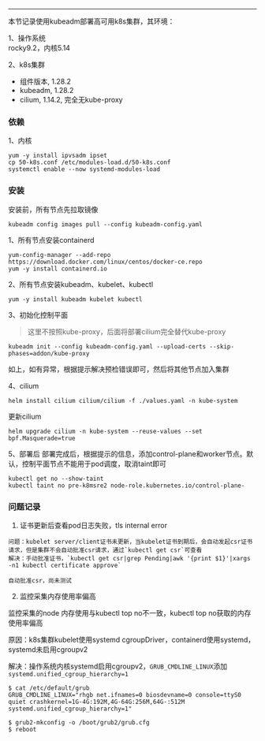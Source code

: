 
---
本节记录使用kubeadm部署高可用k8s集群，其环境：

1、操作系统  
rocky9.2，内核5.14

2、k8s集群
- 组件版本, 1.28.2
- kubeadm, 1.28.2
- cilium, 1.14.2, 完全无kube-proxy


### 依赖
1、内核
```
yum -y install ipvsadm ipset
cp 50-k8s.conf /etc/modules-load.d/50-k8s.conf
systemctl enable --now systemd-modules-load
```

### 安装
安装前，所有节点先拉取镜像
```
kubeadm config images pull --config kubeadm-config.yaml
```

1、所有节点安装containerd
```
yum-config-manager --add-repo https://download.docker.com/linux/centos/docker-ce.repo
yum -y install containerd.io
```

2、所有节点安装kubeadm、kubelet、kubectl
```
yum -y install kubeadm kubelet kubectl
```
3、初始化控制平面

> 这里不按照kube-proxy，后面将部署cilium完全替代kube-proxy

```
kubeadm init --config kubeadm-config.yaml --upload-certs --skip-phases=addon/kube-proxy
```
如上，如有异常，根据提示解决预检错误即可，然后将其他节点加入集群

4、cilium
```
helm install cilium cilium/cilium -f ./values.yaml -n kube-system
```

更新cilium
```
helm upgrade cilium -n kube-system --reuse-values --set bpf.Masquerade=true
```

5、部署后
部署完成后，根据提示的信息，添加control-plane和worker节点。默认，控制平面节点不能用于pod调度，取消taint即可
```
kubectl get no --show-taint
kubectl taint no pre-k8msre2 node-role.kubernetes.io/control-plane-
```

### 问题记录
1. 证书更新后查看pod日志失败，tls internal error
```
问题：kubelet server/client证书未更新，当kubelet证书到期后，会自动发起csr证书请求，但是集群不会自动批准csr请求，通过`kubectl get csr`可查看
解决：手动批准证书，`kubectl get csr|grep Pending|awk '{print $1}'|xargs -n1 kubectl certificate approve`

自动批准csr，尚未测试
```
2. 监控采集内存使用率偏高

监控采集的node 内存使用与kubectl top no不一致，kubectl top no获取的内存使用率偏高

原因：k8s集群kubelet使用systemd cgroupDriver，containerd使用systemd，systemd未启用cgroupv2

解决：操作系统内核systemd启用cgroupv2，`GRUB_CMDLINE_LINUX`添加`systemd.unified_cgroup_hierarchy=1`

```
$ cat /etc/default/grub
GRUB_CMDLINE_LINUX="rhgb net.ifnames=0 biosdevname=0 console=ttyS0 quiet crashkernel=1G-4G:192M,4G-64G:256M,64G-:512M systemd.unified_cgroup_hierarchy=1"

$ grub2-mkconfig -o /boot/grub2/grub.cfg
$ reboot
```
